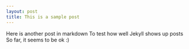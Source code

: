 ```yaml
---
layout: post
title: This is a sample post
---
```

Here is another post in markdown
To test how well Jekyll shows up posts
So far, it seems to be ok :)
